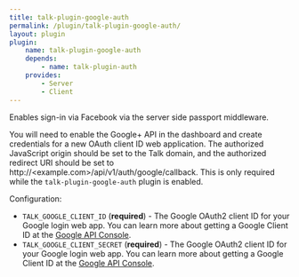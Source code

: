 ```yaml
---
title: talk-plugin-google-auth
permalink: /plugin/talk-plugin-google-auth/
layout: plugin
plugin:
    name: talk-plugin-google-auth
    depends:
        - name: talk-plugin-auth
    provides:
        - Server
        - Client
---
```


Enables sign-in via Facebook via the server side passport middleware.

You will need to enable the Google+ API in the dashboard and create credentials
for a new OAuth client ID web application. The authorized JavaScript origin
should be set to the Talk domain, and the authorized redirect URI should be set
to http://<example.com>/api/v1/auth/google/callback. This is only required while
the `talk-plugin-google-auth` plugin is enabled.

Configuration:

- `TALK_GOOGLE_CLIENT_ID` (**required**) - The Google OAuth2 client ID for your
  Google login web app. You can learn more about getting a Google Client ID at
  the [Google API Console](https://console.developers.google.com/apis/).
- `TALK_GOOGLE_CLIENT_SECRET` (**required**) - The Google OAuth2 client ID for
  your Google login web app. You can learn more about getting a Google Client
  ID at the [Google API Console](https://console.developers.google.com/apis/).